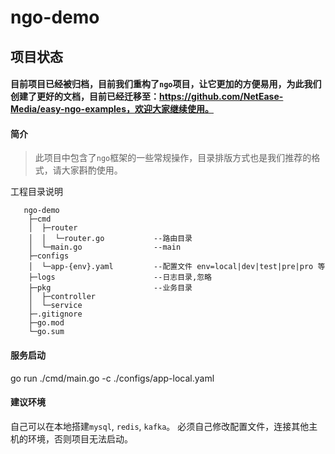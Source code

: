 # ngo-demo

## 项目状态
#### 目前项目已经被归档，目前我们重构了`ngo`项目，让它更加的方便易用，为此我们创建了更好的文档，目前已经迁移至：https://github.com/NetEase-Media/easy-ngo-examples，欢迎大家继续使用。

#### 简介
> 此项目中包含了`ngo`框架的一些常规操作，目录排版方式也是我们推荐的格式，请大家斟酌使用。

工程目录说明
```
   ngo-demo
    ├─cmd
    │  ├─router
    │  │  └─router.go           --路由目录
    │  └─main.go                --main
    ├─configs
    │  └─app-{env}.yaml         --配置文件 env=local|dev|test|pre|pro 等
    ├─logs                      --日志目录,忽略
    ├─pkg                       --业务目录
    │  ├─controller
    │  └─service
    ├─.gitignore
    ├─go.mod
    └─go.sum

```

#### 服务启动
go run ./cmd/main.go -c ./configs/app-local.yaml 

#### 建议环境
自己可以在本地搭建`mysql`, `redis`, `kafka`。
必须自己修改配置文件，连接其他主机的环境，否则项目无法启动。
